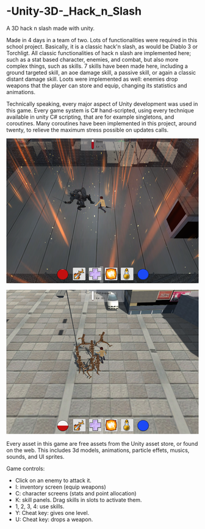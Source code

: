 # -Unity-3D-_Hack_n_Slash
A 3D hack n slash made with unity.

Made in 4 days in a team of two. Lots of functionalities were required in this school project. Basically, it is a classic hack'n slash, as would be Diablo 3 or Torchligt. All classic functionalities of hack n slash are implemented here; such as a stat based character, enemies, and combat, but also more complex things, such as skills. 7 skills have been made here, including a ground targeted skill, an aoe damage skill, a passive skill, or again a classic distant damage skill.
Loots were implemented as well: enemies drop weapons that the player can store and equip, changing its statistics and animations.

Technically speaking, every major aspect of Unity development was used in this game. Every game system is C# hand-scripted, using every technique available in unity C# scripting, that are for example singletons, and coroutines. Many coroutines have been implemented in this project, around twenty, to relieve the maximum stress possible on updates calls.

![Alt text](./cover/rush_01_screen1.png "hack n slash screenshot 1")

![Alt text](./cover/rush_01_screen2.png "hack n slash screenshot 2")

Every asset in this game are free assets from the Unity asset store, or found on the web. This includes 3d models, animations, particle effets, musics, sounds, and UI sprites.

Game controls:
- Click on an enemy to attack it.
- I: inventory screen (equip weapons)
- C: character screens (stats and point allocation)
- K: skill panels. Drag skills in slots to activate them.
- 1, 2, 3, 4: use skills.
- Y: Cheat key: gives one level.
- U: Cheat key: drops a weapon.
